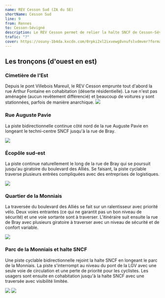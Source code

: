 ```yaml
---
name: REV Cesson Sud (ZA du SE)
shortName: Cesson Sud
line: 9
from: Rennes
to: Cesson-Sévigné
description: Le REV Cesson permet de relier la halte SNCF de Cesson-Sévigne au sud est de Rennes en passant par le quartier de la Monniais de Cesson et l'écopôle sud-est (anciennement ZI sud-est).
trafic: "?"
cover: https://osuny-1b4da.kxcdn.com/0rpki2xl2ixvewg8vnufslvdmvmr?format=webp&width=1500&height=0&&fit=inside&quality=50
---
```


## Les tronçons (d'ouest en est)
### Cimetière de l'Est
Depuis le pont Villebois Mareuil, le REV Cesson emprunte tout d'abord la rue Arthur Fontaine en cohabitation (déserte résidentielle). La rue n'est pas aménagée (aucun revêtement différencié) et beaucoup de voitures y sont stationnées, parfois de manière anarchique.
![](/images/ligne-9/rev9-arthur-fontaine.jpg)

### Rue Auguste Pavie

La piste bidirectionnelle continue côté nord de la rue Auguste Pavie en longeant le techni-centre SNCF jusqu'à la rue de Bray.

![](/images/ligne-9/rev9-auguste-pavie-1.jpg)


### Écopôle sud-est

La piste continue naturellement le long de la rue de Bray qui se poursuit jusqu'au giratoire du boulevard des Alliés. Se faisant, la piste cyclable traverse plusieurs entrées compliquées avec des entreprises de logistiques.

![](/images/ligne-9/rev9-ecopole-sud-est.jpg)

### Quartier de la Monniais
La traversée du boulevard des Alliés se fait sur un ralentisseur avec priorité vélo. Deux voies entrantes (ce qui ne garantit pas un bon niveau de sécurité) et une voie sortante sont à traverser. L'itinéraire suit ensuite la rue de Bray avec plusieurs giratoire à traverser avec un niveau de sécurité et de confort variable.

![](/images/ligne-9/rev9-giratoire-allies.jpg)

### Parc de la Monniais et halte SNCF
Une piste cyclable bidirectionnelle rejoint la halte SNCF en longeant le parc de la Monniais. La piste s'interrompt au niveau du pont de la LGV avec une seule voie de circulation et une perte de priorité pour les cyclistes. Les usagers sont ensuite en cohabitation jusqu'à la halte SNCF avec une traversée avec visibilité limitée. 

![](/images/ligne-9/rev9-monniais.jpg)
![](/images/ligne-9/rev9-pont-sncf.jpg)